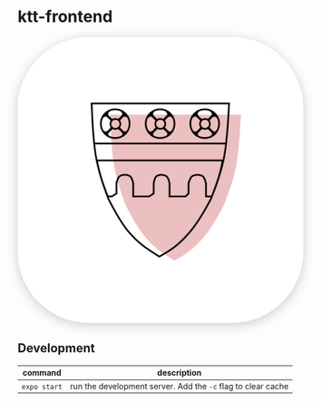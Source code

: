 # ktt-frontend

<p align="center">
    <img src="assets/icon.png#rounded" style="border-radius: 25%; overflow: hidden; box-shadow: 0px 4px 20px rgba(0, 0, 0, 0.2);" />
</p>

## Development

| command      | description                                                  |
| ------------ | ------------------------------------------------------------ |
| `expo start` | run the development server. Add the `-c` flag to clear cache |
